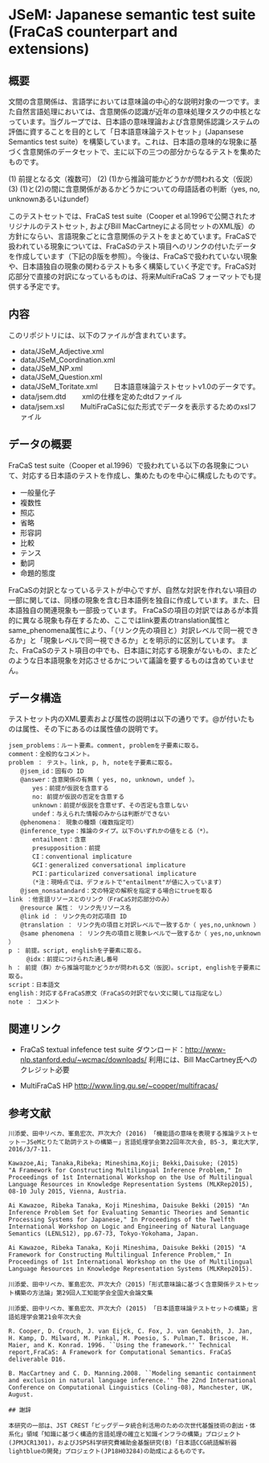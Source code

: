 # JSeM: Japanese semantic test suite (FraCaS counterpart and extensions)

## 概要

文間の含意関係は、言語学においては意味論の中心的な説明対象の一つです。また自然言語処理においては、含意関係の認識が近年の意味処理タスクの中核となっています。当グループでは、日本語の意味理論および含意関係認識システムの評価に資することを目的として「日本語意味論テストセット」(Japansese Semantics test suite）を構築しています。これは、日本語の意味的な現象に基づく含意関係のデータセットで、主に以下の三つの部分からなるテストを集めたものです。

(1) 前提となる文（複数可）
(2) (1)から推論可能かどうかが問われる文（仮説）
(3) (1)と(2)の間に含意関係があるかどうかについての母語話者の判断（yes, no, unknownあるいはundef）

このテストセットでは、FraCaS test suite（Cooper et al.1996で公開されたオリジナルのテストセット, およびBill MacCartneyによる同セットのXML版）の方針にならい、言語現象ごとに含意関係のテストをまとめています。FraCaSで扱われている現象については、FraCaSのテスト項目へのリンクの付いたデータを作成しています（下記のβ版を参照）。今後は、FraCaSで扱われていない現象や、日本語独自の現象の関わるテストも多く構築していく予定です。FraCaS対応部分で直接の対訳になっているものは、将来MultiFraCaS フォーマットでも提供する予定です。

## 内容

このリポジトリには、以下のファイルが含まれています。

- data/JSeM_Adjective.xml
- data/JSeM_Coordination.xml
- data/JSeM_NP.xml
- data/JSeM_Question.xml
- data/JSeM_Toritate.xml
　　日本語意味論テストセットv1.0のデータです。   
- data/jsem.dtd
　　xmlの仕様を定めたdtdファイル
- data/jsem.xsl
　　MultiFraCaSに似た形式でデータを表示するためのxslファイル

## データの概要

FraCaS test suite（Cooper et al.1996）で扱われている以下の各現象について、対応する日本語のテストを作成し、集めたものを中心に構成したものです。

- 一般量化子
- 複数性
- 照応
- 省略
- 形容詞
- 比較
- テンス
- 動詞
- 命題的態度

FraCaSの対訳となっているテストが中心ですが、自然な対訳を作れない項目の一部に関しては、同様の現象を含む日本語例を独自に作成しています。また、日本語独自の関連現象も一部扱っています。
FraCaSの項目の対訳ではあるが本質的に異なる現象も存在するため、ここではlink要素のtranslation属性とsame_phenomena属性により、「（リンク先の項目と）対訳レベルで同一視できるか」と「現象レベルで同一視できるか」とを明示的に区別しています。
また、FraCaSのテスト項目の中でも、日本語に対応する現象がないもの、またどのような日本語現象を対応させるかについて議論を要するものは含めていません。

## データ構造

テストセット内のXML要素および属性の説明は以下の通りです。@が付いたものは属性、その下にあるのは属性値の説明です。

```
jsem_problems：ルート要素。comment, problemを子要素に取る。
comment：全般的なコメント。
problem ： テスト。link, p, h, noteを子要素に取る。
　　@jsem_id：固有の ID
　　@answer：含意関係の有無（ yes, no, unknown, undef ）。
　　　　yes：前提が仮説を含意する
　　　　no: 前提が仮説の否定を含意する
　　　　unknown：前提が仮説を含意せず、その否定も含意しない
　　　　undef：与えられた情報のみからは判断ができない
　　@phenomena： 現象の種類（複数指定可）
　　@inference_type：推論のタイプ。以下のいずれかの値をとる（*）。
　　　　entailment：含意
　　　　presupposition：前提
　　　　CI：conventional implicature
　　　　GCI：generalized conversational implicature
　　　　PCI：particularized conversational implicature
　　　　（*注：現時点では、デフォルトで"entailment"が値に入っています）
　　@jsem_nonsatandard：文の特定の解釈を指定する場合にtrueを取る
link ：他言語リソースとのリンク（FraCaS対応部分のみ）
　　@resource 属性： リンク先リソース名
　　@link id ： リンク先の対応項目 ID
　　@translation ： リンク先の項目と対訳レベルで一致するか（ yes,no,unknown ）
　　@same phenomena ： リンク先の項目と現象レベルで一致するか（ yes,no,unknown ）
p ： 前提。script, englishを子要素に取る。
     @idx：前提につけられた通し番号
h ： 前提（群）から推論可能かどうかが問われる文（仮説）。script, englishを子要素に取る。
script：日本語文
english：対応するFraCaS原文（FraCaSの対訳でない文に関しては指定なし）
note ： コメント
```

## 関連リンク
- FraCaS textual infefence test suite
  ダウンロード：http://www-nlp.stanford.edu/~wcmac/downloads/
  利用には、Bill MacCartney氏へのクレジット必要

- MultiFraCaS HP
  http://www.ling.gu.se/~cooper/multifracas/

## 参考文献
```
川添愛、田中リベカ、峯島宏次、戸次大介 (2016) 「機能語の意味を表現する推論テストセット－JSeMとりたて助詞テストの構築－」言語処理学会第22回年次大会, B5-3, 東北大学, 2016/3/7-11.
```
```
Kawazoe,Ai; Tanaka,Ribeka; Mineshima,Koji; Bekki,Daisuke; (2015)
"A Framework for Constructing Multilingual Inference Problem," In Proceedings of 1st International Workshop on the Use of Multilingual Language Resources in Knowledge Representation Systems (MLKRep2015), 08-10 July 2015, Vienna, Austria.
```
```
Ai Kawazoe, Ribeka Tanaka, Koji Mineshima, Daisuke Bekki (2015) "An Inference Problem Set for Evaluating Semantic Theories and Semantic Processing Systems for Japanese," In Proceedings of the Twelfth International Workshop on Logic and Engineering of Natural Language Semantics (LENLS12), pp.67-73, Tokyo-Yokohama, Japan.
```
```
Ai Kawazoe, Ribeka Tanaka, Koji Mineshima, Daisuke Bekki (2015) "A Framework for Constructing Multilingual Inference Problem," In Proceedings of 1st International Workshop on the Use of Multilingual Language Resources in Knowledge Representation Systems (MLKRep2015). 
```
```
川添愛、田中リベカ、峯島宏次、戸次大介（2015)「形式意味論に基づく含意関係テストセット構築の方法論」第29回人工知能学会全国大会論文集
```
```
川添愛、田中リベカ、峯島宏次、戸次大介 (2015) 「日本語意味論テストセットの構築」言語処理学会第21会年次大会
```
```
R. Cooper, D. Crouch, J. van Eijck, C. Fox, J. van Genabith, J. Jan, H. Kamp, D. Milward, M. Pinkal, M. Poesio, S. Pulman,T. Briscoe, H. Maier, and K. Konrad. 1996. ``Using the framework.'' Technical report,FraCaS: A Framework for Computational Semantics. FraCaS deliverable D16.
```
```
B. MacCartney and C. D. Manning.2008. ``Modeling semantic containment and exclusion in natural language inference.'' The 22nd International Conference on Computational Linguistics (Coling-08), Manchester, UK, August.

## 謝辞

本研究の一部は、JST CREST「ビッグデータ統合利活用のための次世代基盤技術の創出・体系化」領域「知識に基づく構造的言語処理の確立と知識インフラの構築」プロジェクト(JPMJCR1301)，およびJSPS科学研究費補助金基盤研究(B)「日本語CCG統語解析器lightblueの開発」プロジェクト(JP18H03284)の助成によるものです。

